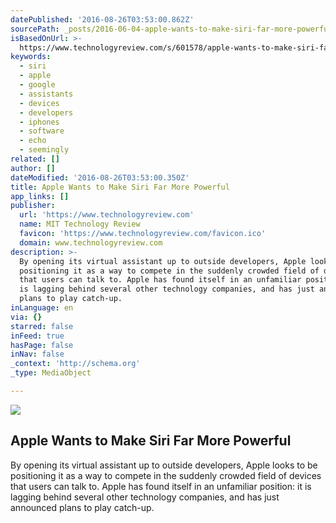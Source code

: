 ```yaml
---
datePublished: '2016-08-26T03:53:00.862Z'
sourcePath: _posts/2016-06-04-apple-wants-to-make-siri-far-more-powerful.md
isBasedOnUrl: >-
  https://www.technologyreview.com/s/601578/apple-wants-to-make-siri-far-more-powerful/#/set/id/601579/
keywords:
  - siri
  - apple
  - google
  - assistants
  - devices
  - developers
  - iphones
  - software
  - echo
  - seemingly
related: []
author: []
dateModified: '2016-08-26T03:53:00.350Z'
title: Apple Wants to Make Siri Far More Powerful
app_links: []
publisher:
  url: 'https://www.technologyreview.com'
  name: MIT Technology Review
  favicon: 'https://www.technologyreview.com/favicon.ico'
  domain: www.technologyreview.com
description: >-
  By opening its virtual assistant up to outside developers, Apple looks to be
  positioning it as a way to compete in the suddenly crowded field of devices
  that users can talk to. Apple has found itself in an unfamiliar position: it
  is lagging behind several other technology companies, and has just announced
  plans to play catch-up.
inLanguage: en
via: {}
starred: false
inFeed: true
hasPage: false
inNav: false
_context: 'http://schema.org'
_type: MediaObject

---
```

<article style=""><img src="https://s3-us-west-2.amazonaws.com/the-grid-img/p/c4703c4960de161b3be5c4375ff76c5aebf28e06.jpg" /><h1>Apple Wants to Make Siri Far More Powerful</h1><p>By opening its virtual assistant up to outside developers, Apple looks to be positioning it as a way to compete in the suddenly crowded field of devices that users can talk to. Apple has found itself in an unfamiliar position: it is lagging behind several other technology companies, and has just announced plans to play catch-up.</p></article>